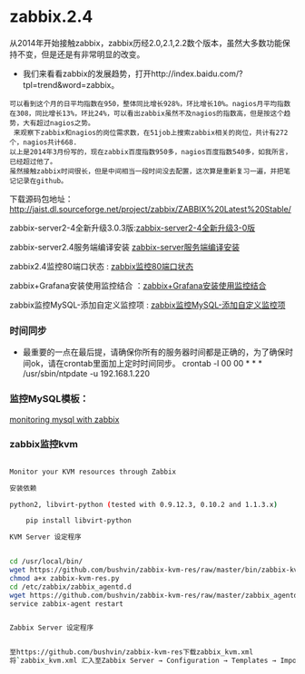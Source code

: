 # zabbix.2.4

从2014年开始接触zabbix，zabbix历经2.0,2.1,2.2数个版本，虽然大多数功能保持不变，但是还是有非常明显的改变。

* 我们来看看zabbix的发展趋势，打开http://index.baidu.com/?tpl=trend&word=zabbix。
``` 
可以看到这个月的日平均指数在950，整体同比增长928%，环比增长10%。nagios月平均指数在308，同比增长13%，环比24%，可以看出zabbix虽然不及nagios的指数高，但是按这个趋势，大有超过nagios之势。
 来观察下zabbix和nagios的岗位需求数，在51job上搜索zabbix相关的岗位，共计有272个，nagios共计668.
以上是2014年3月份写的，现在zabbix百度指数950多，nagios百度指数540多，如我所言，已经超过他了。
虽然接触zabbix时间很长，但是中间相当一段时间没去配置，这次算是重新复习一遍，并把笔记记录在github。
```

下载源码包地址：http://jaist.dl.sourceforge.net/project/zabbix/ZABBIX%20Latest%20Stable/

zabbix-server2-4全新升级3.0.3版:[zabbix-server2-4全新升级3-0版](http://blog.yancy.cc/2016/06/19/%E6%80%A7%E8%83%BD%E7%9B%91%E6%8E%A7/Zabbix/zabbix-server3-0-3%E7%89%88%E6%9C%AC%E7%8E%AF%E5%A2%83%E5%AE%89%E8%A3%85%E9%83%A8%E7%BD%B2/)

zabbix-server2.4服务端编译安装 [zabbix-server服务端编译安装](http://blog.yancy.cc/2014/10/02/%E6%80%A7%E8%83%BD%E7%9B%91%E6%8E%A7/Zabbix/Zabbix2.4server%E6%9C%8D%E5%8A%A1%E7%AB%AF%E7%BC%96%E8%AF%91%E5%AE%89%E8%A3%85/)

zabbix2.4监控80端口状态 : [zabbix监控80端口状态](http://blog.yancy.cc/2014/10/06/%E6%80%A7%E8%83%BD%E7%9B%91%E6%8E%A7/Zabbix/zabbix%E7%9B%91%E6%8E%A780%E7%AB%AF%E5%8F%A3%E7%8A%B6%E6%80%81/)

zabbix+Grafana安装使用监控结合 ：[zabbix+Grafana安装使用监控结合](http://blog.yancy.cc/2016/06/17/%E6%80%A7%E8%83%BD%E7%9B%91%E6%8E%A7/Zabbix/zabbix-Grafana%E5%AE%89%E8%A3%85%E4%BD%BF%E7%94%A8%E7%BB%93%E5%90%88/)

zabbix监控MySQL-添加自定义监控项 : [zabbix监控MySQL-添加自定义监控项](http://blog.yancy.cc/2014/09/29/%E6%80%A7%E8%83%BD%E7%9B%91%E6%8E%A7/Zabbix/zabbix%E7%9B%91%E6%8E%A7MySQL-%E6%B7%BB%E5%8A%A0%E8%87%AA%E5%AE%9A%E4%B9%89%E7%9B%91%E6%8E%A7%E9%A1%B9/)



### 时间同步

* 最重要的一点在最后提，请确保你所有的服务器时间都是正确的，为了确保时间ok，请在crontab里面加上定时时间同步。
crontab -l
00 00  * * *    /usr/sbin/ntpdate -u 192.168.1.220




### 监控MySQL模板：

[monitoring mysql with zabbix](github上面下载)


### zabbix监控kvm


```bash

Monitor your KVM resources through Zabbix

安装依赖

python2, libvirt-python (tested with 0.9.12.3, 0.10.2 and 1.1.3.x)

    pip install libvirt-python 

KVM Server 设定程序


cd /usr/local/bin/
wget https://github.com/bushvin/zabbix-kvm-res/raw/master/bin/zabbix-kvm-res.py
chmod a+x zabbix-kvm-res.py
cd /etc/zabbix/zabbix_agentd.d
wget https://github.com/bushvin/zabbix-kvm-res/raw/master/zabbix_agentd.conf/UserParameters
service zabbix-agent restart


Zabbix Server 设定程序


至https://github.com/bushvin/zabbix-kvm-res下载zabbix_kvm.xml
将`zabbix_kvm.xml 汇入至Zabbix Server → Configuration → Templates → Import`
```
